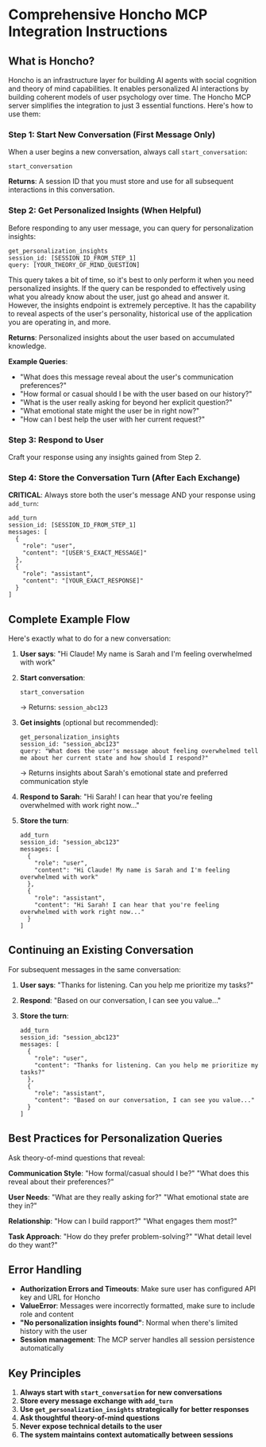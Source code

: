 # Comprehensive Honcho MCP Integration Instructions

## What is Honcho?

Honcho is an infrastructure layer for building AI agents with social cognition and theory of mind capabilities. It enables personalized AI interactions by building coherent models of user psychology over time. The Honcho MCP server simplifies the integration to just 3 essential functions. Here's how to use them:

### Step 1: Start New Conversation (First Message Only)

When a user begins a new conversation, always call `start_conversation`:

```text
start_conversation
```

**Returns**: A session ID that you must store and use for all subsequent interactions in this conversation.

### Step 2: Get Personalized Insights (When Helpful)

Before responding to any user message, you can query for personalization insights:

```text
get_personalization_insights
session_id: [SESSION_ID_FROM_STEP_1]
query: [YOUR_THEORY_OF_MIND_QUESTION]
```

This query takes a bit of time, so it's best to only perform it when you need personalized insights. If the query can be responded to effectively using what you already know about the user, just go ahead and answer it. However, the insights endpoint is extremely perceptive. It has the capability to reveal aspects of the user's personality, historical use of the application you are operating in, and more.

**Returns**: Personalized insights about the user based on accumulated knowledge.

**Example Queries**:

- "What does this message reveal about the user's communication preferences?"
- "How formal or casual should I be with the user based on our history?"
- "What is the user really asking for beyond her explicit question?"
- "What emotional state might the user be in right now?"
- "How can I best help the user with her current request?"

### Step 3: Respond to User

Craft your response using any insights gained from Step 2.

### Step 4: Store the Conversation Turn (After Each Exchange)

**CRITICAL**: Always store both the user's message AND your response using `add_turn`:

```text
add_turn
session_id: [SESSION_ID_FROM_STEP_1]
messages: [
  {
    "role": "user",
    "content": "[USER'S_EXACT_MESSAGE]"
  },
  {
    "role": "assistant",
    "content": "[YOUR_EXACT_RESPONSE]"
  }
]
```

## Complete Example Flow

Here's exactly what to do for a new conversation:

1. **User says**: "Hi Claude! My name is Sarah and I'm feeling overwhelmed with work"

2. **Start conversation**:

   ```text
   start_conversation
   ```

   → Returns: `session_abc123`

3. **Get insights** (optional but recommended):

   ```text
   get_personalization_insights
   session_id: "session_abc123"
   query: "What does the user's message about feeling overwhelmed tell me about her current state and how should I respond?"
   ```

   → Returns insights about Sarah's emotional state and preferred communication style

4. **Respond to Sarah**: "Hi Sarah! I can hear that you're feeling overwhelmed with work right now..."

5. **Store the turn**:

   ```text
   add_turn
   session_id: "session_abc123"
   messages: [
     {
       "role": "user",
       "content": "Hi Claude! My name is Sarah and I'm feeling overwhelmed with work"
     },
     {
       "role": "assistant",
       "content": "Hi Sarah! I can hear that you're feeling overwhelmed with work right now..."
     }
   ]
   ```

## Continuing an Existing Conversation

For subsequent messages in the same conversation:

1. **User says**: "Thanks for listening. Can you help me prioritize my tasks?"

2. **Respond**: "Based on our conversation, I can see you value..."

3. **Store the turn**:

   ```text
   add_turn
   session_id: "session_abc123"
   messages: [
     {
       "role": "user", 
       "content": "Thanks for listening. Can you help me prioritize my tasks?"
     },
     {
       "role": "assistant",
       "content": "Based on our conversation, I can see you value..."
     }
   ]
   ```

## Best Practices for Personalization Queries

Ask theory-of-mind questions that reveal:

**Communication Style**: "How formal/casual should I be?" "What does this reveal about their preferences?"

**User Needs**: "What are they really asking for?" "What emotional state are they in?"

**Relationship**: "How can I build rapport?" "What engages them most?"

**Task Approach**: "How do they prefer problem-solving?" "What detail level do they want?"

## Error Handling

- **Authorization Errors and Timeouts**: Make sure user has configured API key and URL for Honcho
- **ValueError**: Messages were incorrectly formatted, make sure to include role and content
- **"No personalization insights found"**: Normal when there's limited history with the user
- **Session management**: The MCP server handles all session persistence automatically

## Key Principles

1. **Always start with `start_conversation` for new conversations**
2. **Store every message exchange with `add_turn`**
3. **Use `get_personalization_insights` strategically for better responses**
4. **Ask thoughtful theory-of-mind questions**
5. **Never expose technical details to the user**
6. **The system maintains context automatically between sessions**